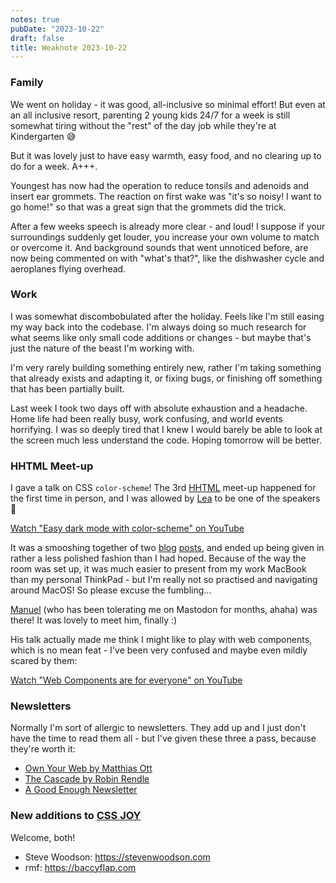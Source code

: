 ```yaml
---
notes: true
pubDate: "2023-10-22"
draft: false
title: Weaknote 2023-10-22
---
```


### Family

We went on holiday - it was good, all-inclusive so minimal effort! But even at an all inclusive resort, parenting 2 young kids 24/7 for a week is still somewhat tiring without the "rest" of the day job while they're at Kindergarten 😅

But it was lovely just to have easy warmth, easy food, and no clearing up to do for a week. A+++.

Youngest has now had the operation to reduce tonsils and adenoids and insert ear grommets. The reaction on first wake was "it's so noisy! I want to go home!" so that was a great sign that the grommets did the trick.

After a few weeks speech is already more clear - and loud! I suppose if your surroundings suddenly get louder, you increase your own volume to match or overcome it. And background sounds that went unnoticed before, are now being commented on with "what's that?", like the dishwasher cycle and aeroplanes flying overhead.

### Work

I was somewhat discombobulated after the holiday. Feels like I'm still easing my way back into the codebase. I'm always doing so much research for what seems like only small code additions or changes - but maybe that's just the nature of the beast I'm working with.

I'm very rarely building something entirely new, rather I'm taking something that already exists and adapting it, or fixing bugs, or finishing off something that has been partially built.

Last week I took two days off with absolute exhaustion and a headache. Home life had been really busy, work confusing, and world events horrifying. I was so deeply tired that I knew I would barely be able to look at the screen much less understand the code. Hoping tomorrow will be better.

### HHTML Meet-up

I gave a talk on CSS `color-scheme`! The 3rd [HHTML](https://hhtml.de) meet-up happened for the first time in person, and I was allowed by [Lea](https://lea.lgbt/@lea) to be one of the speakers 💜

[Watch "Easy dark mode with color-scheme" on YouTube](https://www.youtube.com/watch?v=Lye56NHGtLA)

It was a smooshing together of two [blog](/blog/color-scheme/) [posts](/blog/a11y-aspects/#contrast-levels), and ended up being given in rather a less polished fashion than I had hoped. Because of the way the room was set up, it was much easier to present from my work MacBook than my personal ThinkPad - but I'm really not so practised and navigating around MacOS! So please excuse the fumbling...

[Manuel](https://www.matuzo.at/) (who has been tolerating me on Mastodon for months, ahaha) was there! It was lovely to meet him, finally :)

His talk actually made me think I might like to play with web components, which is no mean feat - I've been very confused and maybe even mildly scared by them:

[Watch "Web Components are for everyone" on YouTube](https://www.youtube.com/watch?v=EBKOxk44ODM)

### Newsletters

Normally I'm sort of allergic to newsletters. They add up and I just don't have the time to read them all - but I've given these three a pass, because they're worth it:

- [Own Your Web by Matthias Ott](https://buttondown.email/ownyourweb/archive/issue-01/)
- [The Cascade by Robin Rendle](https://buttondown.email/cascade/archive/003-what-would-html-do/)
- [A Good Enough Newsletter](https://goodenoughnews.substack.com/p/season-3-issue-24)

### New additions to [CSS JOY](https://cs.sjoy.lol)

Welcome, both!
- Steve Woodson: https://stevenwoodson.com
- rmf: https://baccyflap.com